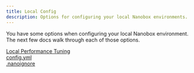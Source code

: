 ```yaml
---
title: Local Config
description: Options for configuring your local Nanobox environments.
---
```


You have some options when configuring your local Nanobox environment. The next few docs walk through each of those options.

[Local Performance Tuning](local-performance/)  
[config.yml](config.yml/)  
[.nanoignore](nanoignore/)  

